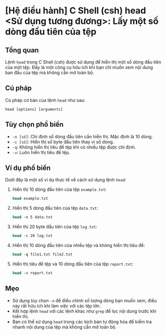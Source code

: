 # [Hệ điều hành] C Shell (csh) head <Sử dụng tương đương>: Lấy một số dòng đầu tiên của tệp

## Tổng quan
Lệnh `head` trong C Shell (csh) được sử dụng để hiển thị một số dòng đầu tiên của một tệp. Đây là một công cụ hữu ích khi bạn chỉ muốn xem nội dung ban đầu của tệp mà không cần mở toàn bộ.

## Cú pháp
Cú pháp cơ bản của lệnh `head` như sau:

```
head [options] [arguments]
```

## Tùy chọn phổ biến
- `-n [số]`: Chỉ định số dòng đầu tiên cần hiển thị. Mặc định là 10 dòng.
- `-c [số]`: Hiển thị số byte đầu tiên thay vì số dòng.
- `-q`: Không hiển thị tiêu đề tệp khi có nhiều tệp được chỉ định.
- `-v`: Luôn hiển thị tiêu đề tệp.

## Ví dụ phổ biến
Dưới đây là một số ví dụ thực tế về cách sử dụng lệnh `head`:

1. Hiển thị 10 dòng đầu tiên của tệp `example.txt`:
   ```csh
   head example.txt
   ```

2. Hiển thị 5 dòng đầu tiên của tệp `data.txt`:
   ```csh
   head -n 5 data.txt
   ```

3. Hiển thị 20 byte đầu tiên của tệp `log.txt`:
   ```csh
   head -c 20 log.txt
   ```

4. Hiển thị 10 dòng đầu tiên của nhiều tệp và không hiển thị tiêu đề:
   ```csh
   head -q file1.txt file2.txt
   ```

5. Hiển thị tiêu đề tệp và 10 dòng đầu tiên của tệp `report.txt`:
   ```csh
   head -v report.txt
   ```

## Mẹo
- Sử dụng tùy chọn `-n` để điều chỉnh số lượng dòng bạn muốn xem, điều này rất hữu ích khi làm việc với các tệp lớn.
- Kết hợp lệnh `head` với các lệnh khác như `grep` để lọc nội dung trước khi hiển thị.
- Bạn có thể sử dụng `head` trong các kịch bản tự động hóa để kiểm tra nhanh nội dung của tệp mà không cần mở toàn bộ.